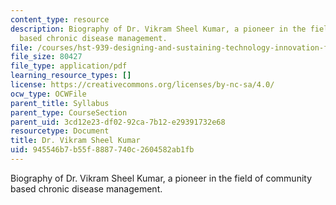 ```yaml
---
content_type: resource
description: Biography of Dr. Vikram Sheel Kumar, a pioneer in the field of community
  based chronic disease management.
file: /courses/hst-939-designing-and-sustaining-technology-innovation-for-global-health-practice-spring-2008/945546b7b55f8887740c2604582ab1fb_vikram_bio.pdf
file_size: 80427
file_type: application/pdf
learning_resource_types: []
license: https://creativecommons.org/licenses/by-nc-sa/4.0/
ocw_type: OCWFile
parent_title: Syllabus
parent_type: CourseSection
parent_uid: 3cd12e23-df02-92ca-7b12-e29391732e68
resourcetype: Document
title: Dr. Vikram Sheel Kumar
uid: 945546b7-b55f-8887-740c-2604582ab1fb
---
```

Biography of Dr. Vikram Sheel Kumar, a pioneer in the field of community based chronic disease management.